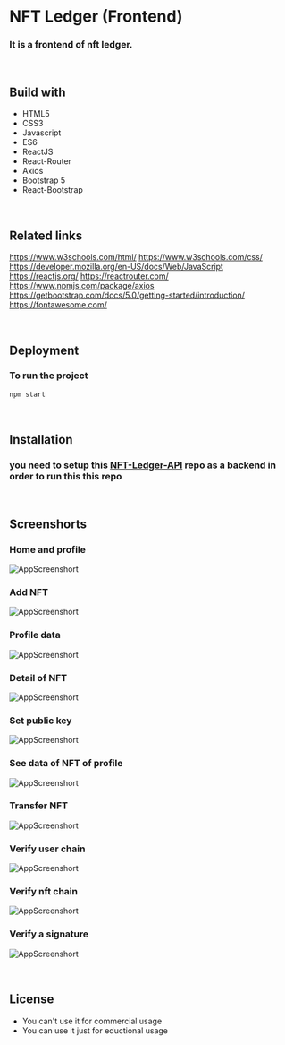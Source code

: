 # NFT Ledger (Frontend)
### It is a frontend of nft ledger.

<br>

## Build with
- HTML5
- CSS3
- Javascript
- ES6
- ReactJS
- React-Router
- Axios
- Bootstrap 5
- React-Bootstrap

<br>

## Related links
https://www.w3schools.com/html/
https://www.w3schools.com/css/
https://developer.mozilla.org/en-US/docs/Web/JavaScript
https://reactjs.org/
https://reactrouter.com/
https://www.npmjs.com/package/axios
https://getbootstrap.com/docs/5.0/getting-started/introduction/
https://fontawesome.com/

<br>

## Deployment

### To run the project

```bash
npm start
```
<br>

## Installation
### you need to setup this [NFT-Ledger-API](https://github.com/Argha-Nilanjon-Nondi/student-management-system) repo as a backend in order to run this this repo 

<br>

## Screenshorts
### Home and profile
![AppScreenshort](https://github.com/Argha-Nilanjon-Nondi/NFT-Ledger-react/blob/master/screenshorts/home.jpg?raw=true)

### Add NFT
![AppScreenshort](https://github.com/Argha-Nilanjon-Nondi/NFT-Ledger-react/blob/master/screenshorts/add_nft.jpg?raw=true)

### Profile data
![AppScreenshort](https://github.com/Argha-Nilanjon-Nondi/NFT-Ledger-react/blob/master/screenshorts/data_user.jpg?raw=true)

### Detail of NFT
![AppScreenshort](https://github.com/Argha-Nilanjon-Nondi/NFT-Ledger-react/blob/master/screenshorts/detail_nft.jpg?raw=true)

### Set public key
![AppScreenshort](https://github.com/Argha-Nilanjon-Nondi/NFT-Ledger-react/blob/master/screenshorts/set_public_key.jpg?raw=true)

### See data of NFT of profile
![AppScreenshort](https://github.com/Argha-Nilanjon-Nondi/NFT-Ledger-react/blob/master/screenshorts/show_data_nft.jpg?raw=true)

### Transfer NFT
![AppScreenshort](https://github.com/Argha-Nilanjon-Nondi/NFT-Ledger-react/blob/master/screenshorts/transfer_nft.jpg?raw=true)

### Verify user chain 
![AppScreenshort](https://github.com/Argha-Nilanjon-Nondi/NFT-Ledger-react/blob/master/screenshorts/verify_user_chain.jpg?raw=true)

### Verify nft chain 
![AppScreenshort](https://github.com/Argha-Nilanjon-Nondi/NFT-Ledger-react/blob/master/screenshorts/verify_nft_chain.jpg?raw=true)

### Verify a signature
![AppScreenshort](https://github.com/Argha-Nilanjon-Nondi/NFT-Ledger-react/blob/master/screenshorts/verify_signature.jpg?raw=true)

<br>

## License
- You can't use it for commercial usage
- You can use it just for eductional usage